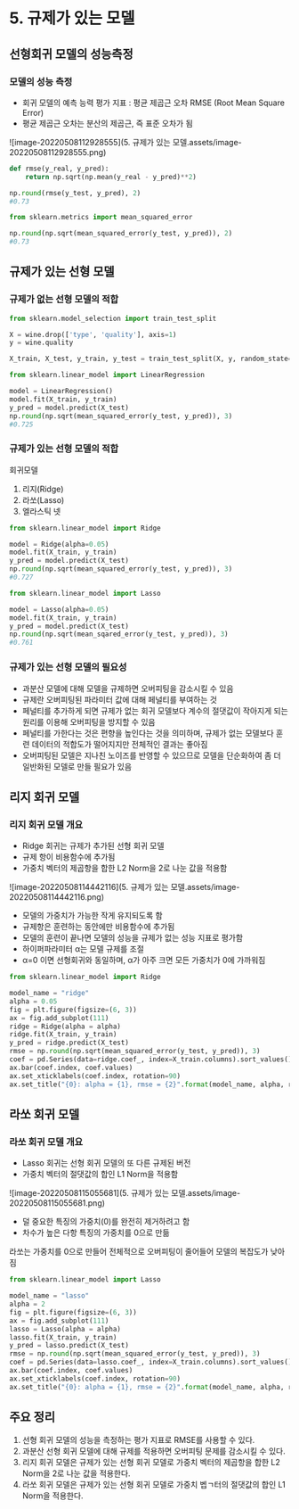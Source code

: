 # 5. 규제가 있는 모델

## 선형회귀 모델의 성능측정

### 모델의 성능 측정

- 회귀 모델의 예측 능력 평가 지표 : 평균 제곱근 오차 RMSE (Root Mean Square Error)
- 평균 제곱근 오차는 분산의 제곱근, 즉 표준 오차가 됨

![image-20220508112928555](5. 규제가 있는 모델.assets/image-20220508112928555.png)

```python
def rmse(y_real, y_pred):
    return np.sqrt(np.mean(y_real - y_pred)**2)
```

```python
np.round(rmse(y_test, y_pred), 2)
#0.73
```

```python
from sklearn.metrics import mean_squared_error

np.round(np.sqrt(mean_squared_error(y_test, y_pred)), 2)
#0.73
```



## 규제가 있는 선형 모델

### 규제가 없는 선형 모델의 적합

```python
from sklearn.model_selection import train_test_split

X = wine.drop(['type', 'quality'], axis=1)
y = wine.quality

X_train, X_test, y_train, y_test = train_test_split(X, y, random_state=1)
```

```python
from sklearn.linear_model import LinearRegression

model = LinearRegression()
model.fit(X_train, y_train)
y_pred = model.predict(X_test)
np.round(np.sqrt(mean_squared_error(y_test, y_pred)), 3)
#0.725
```



### 규제가 있는 선형 모델의 적합

회귀모델

1. 리지(Ridge)
2. 라쏘(Lasso)
3. 엘라스틱 넷

```python
from sklearn.linear_model import Ridge

model = Ridge(alpha=0.05)
model.fit(X_train, y_train)
y_pred = model.predict(X_test)
np.round(np.sqrt(mean_squared_error(y_test, y_pred)), 3)
#0.727
```

```python
from sklearn.linear_model import Lasso

model = Lasso(alpha=0.05)
model.fit(X_train, y_train)
y_pred = model.predict(X_test)
np.round(np.sqrt(mean_sqared_error(y_test, y_pred)), 3)
#0.761
```



### 규제가 있는 선형 모델의 필요성

- 과분산 모델에 대해 모델을 규제하면 오버피팅을 감소시킬 수 있음
- 규제란 오버피팅된 파라미터 값에 대해 페널티를 부여하는 것
- 페널티를 추가하게 되면 규제가 없는 회귀 모델보다 계수의 절댓값이 작아지게 되는 원리를 이용해 오버피팅을 방지할 수 있음
- 페널티를 가한다는 것은 편향을 높인다는 것을 의미하며, 규제가 없는 모델보다 훈련 데이터의 적합도가 떨어지지만 전체적인 결과는 좋아짐
- 오버피팅된 모델은 지나친 노이즈를 반영할 수 있으므로 모델을 단순화하여 좀 더 일반화된 모델로 만들 필요가 있음



## 리지 회귀 모델

### 리지 회귀 모델 개요

- Ridge 회귀는 규제가 추가된 선형 회귀 모델
- 규제 항이 비용함수에 추가됨
- 가중치 벡터의 제곱항을 합한 L2 Norm을 2로 나눈 값을 적용함

![image-20220508114442116](5. 규제가 있는 모델.assets/image-20220508114442116.png)



- 모델의 가중치가 가능한 작게 유지되도록 함
- 규제항은 훈련하는 동안에만 비용함수에 추가됨
- 모델의 훈련이 끝나면 모델의 성능을 규제가 없는 성능 지표로 평가함
- 하이퍼파라미터 α는 모델 규제를 조절
- α=0 이면 선형회귀와 동일하며, α가 아주 크면 모든 가중치가 0에 가까워짐

```python
from sklearn.linear_model import Ridge

model_name = "ridge"
alpha = 0.05
fig = plt.figure(figsize=(6, 3))
ax = fig.add_subplot(111)
ridge = Ridge(alpha = alpha)
ridge.fit(X_train, y_train)
y_pred = ridge.predict(X_test)
rmse = np.round(np.sqrt(mean_squared_error(y_test, y_pred)), 3)
coef = pd.Series(data=ridge.coef_, index=X_train.columns).sort_values()
ax.bar(coef.index, coef.values)
ax.set_xticklabels(coef.index, rotation=90)
ax.set_title("{0}: alpha = {1}, rmse = {2}".format(model_name, alpha, rmse))
```



## 라쏘 회귀 모델

### 라쏘 회귀 모델 개요

- Lasso 회귀는 선형 회귀 모델의 또 다른 규제된 버전
- 가중치 벡터의 절댓값의 합인 L1 Norm을 적용함

![image-20220508115055681](5. 규제가 있는 모델.assets/image-20220508115055681.png)

- 덜 중요한 특징의 가중치(0)를 완전히 제거하려고 함
- 차수가 높은 다항 특징의 가중치를 0으로 만듦

라쏘는 가중치를 0으로 만들어 전체적으로 오버피팅이 줄어들어 모델의 복잡도가 낮아짐

``` python
from sklearn.linear_model import Lasso

model_name = "lasso"
alpha = 2
fig = plt.figure(figsize=(6, 3))
ax = fig.add_subplot(111)
lasso = Lasso(alpha = alpha)
lasso.fit(X_train, y_train)
y_pred = lasso.predict(X_test)
rmse = np.round(np.sqrt(mean_squared_error(y_test, y_pred)), 3)
coef = pd.Series(data=lasso.coef_, index=X_train.columns).sort_values()
ax.bar(coef.index, coef.values)
ax.set_xticklabels(coef.index, rotation=90)
ax.set_title("{0}: alpha = {1}, rmse = {2}".format(model_name, alpha, rmse))
```



## 주요 정리

1. 선형 회귀 모델의 성능을 측정하는 평가 지표로 RMSE를 사용할 수 있다.
2. 과분산 선형 회귀 모델에 대해 규제를 적용하면 오버피팅 문제를 감소시킬 수 있다.
3. 리지 회귀 모델은 규제가 있는 선형 회귀 모델로 가중치 벡터의 제곱항을 합한 L2 Norm을 2로 나눈 값을 적용한다.
4. 라쏘 회귀 모델은 규제가 있는 선형 회귀 모델로 가중치 벱ㄱ터의 절댓값의 합인 L1 Norm을 적용한다.